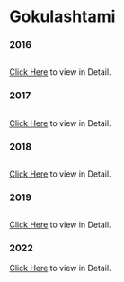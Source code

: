 # Gokulashtami

### 2016 

<p align="center">
  <img src="">
<p>

[Click Here](2016) to view in Detail.

### 2017

<p align="center">
  <img src="">
<p>

[Click Here](2017) to view in Detail.

### 2018

<p align="center">
  <img src="">
<p>

[Click Here](2018) to view in Detail.

### 2019

<p align="center">
  <img src="">
<p>

[Click Here](2019) to view in Detail.

### 2022

[Click Here](2022) to view in Detail.
